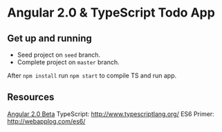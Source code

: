 # Angular 2.0 & TypeScript Todo App 

## Get up and running

* Seed project on `seed` branch. 
* Complete project on `master` branch. 

After `npm install` run `npm start` to compile TS and run app. 

## Resources
[Angular 2.0 Beta](https://angular.io/)
TypeScript: http://www.typescriptlang.org/
ES6 Primer: http://webapplog.com/es6/ 
